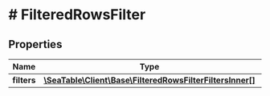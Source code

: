 # # FilteredRowsFilter

## Properties

Name | Type | Description | Notes
------------ | ------------- | ------------- | -------------
**filters** | [**\SeaTable\Client\Base\FilteredRowsFilterFiltersInner[]**](FilteredRowsFilterFiltersInner.md) |  | [optional]

